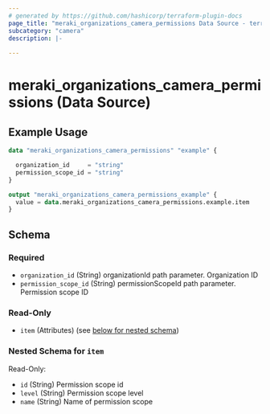 ```yaml
---
# generated by https://github.com/hashicorp/terraform-plugin-docs
page_title: "meraki_organizations_camera_permissions Data Source - terraform-provider-meraki"
subcategory: "camera"
description: |-
  
---
```


# meraki_organizations_camera_permissions (Data Source)



## Example Usage

```terraform
data "meraki_organizations_camera_permissions" "example" {

  organization_id     = "string"
  permission_scope_id = "string"
}

output "meraki_organizations_camera_permissions_example" {
  value = data.meraki_organizations_camera_permissions.example.item
}
```

<!-- schema generated by tfplugindocs -->
## Schema

### Required

- `organization_id` (String) organizationId path parameter. Organization ID
- `permission_scope_id` (String) permissionScopeId path parameter. Permission scope ID

### Read-Only

- `item` (Attributes) (see [below for nested schema](#nestedatt--item))

<a id="nestedatt--item"></a>
### Nested Schema for `item`

Read-Only:

- `id` (String) Permission scope id
- `level` (String) Permission scope level
- `name` (String) Name of permission scope

